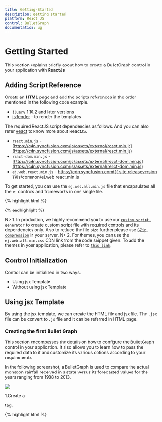 ```yaml
---
title: Getting-Started
description: getting started
platform: React JS
control: BulletGraph
documentation: ug
---
```


# Getting Started

This section explains briefly about how to create a BulletGraph control in your application with  **ReactJs**

## Adding Script Reference

Create an **HTML** page and add the scripts references in the order mentioned in the following code example.

* [`jQuery`](https://jquery.com/) 1.10.2 and later versions
* [jsRender](https://github.com/borismoore/jsrender) - to render the templates

The required ReactJS script dependencies as follows. And you can also refer [React](http://reactjs.org/docs/getting-started.html) to know more about ReactJS.

* `react.min.js` - [https://cdn.syncfusion.com/js/assets/external/react.min.js](https://cdn.syncfusion.com/js/assets/external/react.min.js)
* `react-dom.min.js` - [https://cdn.syncfusion.com/js/assets/external/react-dom.min.js](https://cdn.syncfusion.com/js/assets/external/react-dom.min.js)
* `ej.web.react.min.js` - [https://cdn.syncfusion.com/{{ site.releaseversion }}/js/common/ej.web.react.min.js](https://cdn.syncfusion.com/14.3.0.49/js/common/ej.web.react.min.js)

To get started, you can use the `ej.web.all.min.js` file that encapsulates all the `ej` controls and frameworks in one single file.

{% highlight html %}
<!DOCTYPE html>
   <html>
     <head>
        <meta name="viewport" content="width=device-width, initial-scale=1.0">
        <meta name="description" content="Essential Studio for React JS">
        <meta name="author" content="Syncfusion">
        <title>Getting Started for Ribbon React JS</title>
        <!-- Essential Studio for JavaScript  theme reference -->
        <link href="http://cdn.syncfusion.com/{{ site.releaseversion }}/js/web/flat-azure/ej.web.all.min.css" rel="stylesheet" />
        <!-- Essential Studio for JavaScript  script references -->
        <script src="http://cdn.syncfusion.com/js/assets/external/jquery-3.0.0.min.js"></script>
        <script src="http://cdn.syncfusion.com/js/assets/external/jsrender.min.js"></script>
        <script src="http://cdn.syncfusion.com/js/assets/external/react.min.js"></script>
        <script src="http://cdn.syncfusion.com/js/assets/external/react-dom.min.js"></script>
        <script src="http://cdn.syncfusion.com/{{ site.releaseversion }}/js/web/ej.web.all.min.js"></script>
        <script src="http://cdn.syncfusion.com/{{ site.releaseversion }}/js/common/ej.web.react.min.js"></script>
        <!-- Add your custom scripts here -->
    </head>
        <body>
        </body>
   </html>

{% endhighlight %}

N> 1. In production, we highly recommend you to use our [`custom script generator`](https://help.syncfusion.com/js/custom-script-generator) to create custom script file with required controls and its dependencies only. Also to reduce the file size further please use [`GZip compression`](https://web.dev/optimizing-content-efficiency-optimize-encoding-and-transfer/) in your server.
N> 2. For themes, you can use the `ej.web.all.min.css` CDN link from the code snippet given. To add the themes in your application, please refer to [`this link`](https://help.syncfusion.com/js/theming-in-essential-javascript-components).



## Control Initialization

Control can be initialized in two ways.

 * Using jsx Template
 * Without using jsx Template
 
## Using jsx Template

By using the jsx template, we can create the HTML file and jsx file. The `.jsx` file can be convert to `.js` file and it can be referred in HTML page.

### Creating the first Bullet Graph 

This section encompasses the details on how to configure the BulletGraph control in your application. It also allows you to learn how to pass the required data to it and customize its various options according to your requirements.

In the following screenshot, a BulletGraph is used to compare the actual monsoon rainfall received in a state versus its forecasted values for the years ranging from 1988 to 2013.

![](Getting-Started_images/Getting-Started_img1.jpg)


1.Create a <div> tag.
	
   {% highlight html %}

<!DOCTYPE html>
<html>    
    <body>
	<div id="bulletGraph-default" style="height:99%;"></div>
            <script src="app/bulletgraph/default.js"></script>    
    </body>
</html>

{% endhighlight %}
  
2.Initialize the BulletGraph by using the `EJ.BulletGraph` tag. 

{% highlight javascript %}

"use strict";
ReactDOM.render(
    <div className="default">
        <EJ.BulletGraph id="bulletGraph1"></EJ.BulletGraph>,
    </div>,
    document.getElementById('bulletGraph-default')
    );

{% endhighlight %}



Execute the above code to display the BulletGraph. To customize the measure bars in the BulletGraph, you can pass the data either locally or remotely.

![](Getting-Started_images/Getting-Started_img2.png)

### Provide Required Data

You can customize the values of feature and comparative measure bars in a BulletGraph, either locally or remotely. The category data is optional, and it is used to display label values parallel to the measure bars. 

Assign the data in LocalData variable to the DataSource property of BulletGraph as illustrated in the following code example. 


{% highlight javascript %}

var localData = [
            {
                value: 90, comparativeMeasureValue: 100,
                category: 2013
            },
            {
                value: 93, comparativeMeasureValue: 99,
                category: 2012
            },
            {
                value: 98, comparativeMeasureValue: 96,
                category: 2011
            },
            {
                value: 102, comparativeMeasureValue: 98,
                category: 2010
            },
            {
                value: 77, comparativeMeasureValue: 96,
                category: 2009
            },
            {
                value: 99, comparativeMeasureValue: 99,
                category: 2008
            },
            {
                value: 106, comparativeMeasureValue: 94,
                category: 2007
            },
            {
                value: 105, comparativeMeasureValue: 95,
                category: 2006
            },
            {
                value: 98, comparativeMeasureValue: 98,
                category: 2005
            },
            {
                value: 87, comparativeMeasureValue: 100,
                category: 2004
            },
            {
                value: 105, comparativeMeasureValue: 98,
                category: 2003
            },
            {
                value: 84, comparativeMeasureValue: 101,
                category: 2002
            },
            {
                value: 93, comparativeMeasureValue: 98,
                category: 2001
            },
            {
                value: 90, comparativeMeasureValue: 96,
                category: 2000
            },
            {
                value: 95, comparativeMeasureValue: 107,
                category: 1999
            },
            {
                value: 104, comparativeMeasureValue: 98,
                category: 1998
            },
            {
                value: 102, comparativeMeasureValue: 92,
                category: 1997
            },
            {
                value: 103, comparativeMeasureValue: 98,
                category: 1996
            },
            {
                value: 100, comparativeMeasureValue: 96,
                category: 1995
            },
            {
                value: 110, comparativeMeasureValue: 92,
                category: 1994
            },
            {
                value: 100, comparativeMeasureValue: 103,
                category: 1993
            },
            {
                value: 94, comparativeMeasureValue: 93,
                category: 1992
            },
            {
                value: 91, comparativeMeasureValue: 95,
                category: 1991
            },
            {
                value: 107, comparativeMeasureValue: 103,
                category: 1990
            },
            {
                value: 101, comparativeMeasureValue: 102,
                category: 1989
            },
            {
                value: 119, comparativeMeasureValue: 112,
                category: 1988
            }];

{% endhighlight %}



Once the DataSource property is assigned with the required values, you can bind the variable names used in the JSON data to the corresponding fields of the BulletGraph as shown in the following code example.


{% highlight html %}

<script type="text/babel">

var fields= {
                dataSource: localData, category: "category",
                featureMeasures: "value",
                comparativeMeasure: "comparativeMeasureValue"
            };
<!DOCTYPE html>
<html>    
    <body>
        <script type="text/babel">
            ReactDOM.render(
                     <div className="default">
                        <EJ.BulletGraph id="bulletGraph1" fields: {fields} ></EJ.BulletGraph>,
                     </div>,
                     document.getElementById('bulletGraph-default')
                     );
        </script>
    </body>
</html>

{% endhighlight %}

### Set Default and Scale Values

You can plot any number of measure bars within the BulletGraph by increasing the height and width of the control to locate all the measure bars within the graph. Set the QualitativeRangeSize and QuantitativeScaleLength properties according to the following code example.

By default, the BulletGraph is rendered in the horizontal orientation with its flow direction set to Forward. In this example, to achieve the desired output, change the horizontal orientation to vertical orientation with the flow direction set to Backward.

Minimum, Maximum and Interval values for the QuantitativeScale of the BulletGraph are set, as illustrated in the following code example. The ticks and labels within the scale are also positioned.


{% highlight html %}

<script type="text/babel">

var quantitativeScaleSettings = {
                minimum: 70,
                maximum: 130,
                interval: 10,
                tickPosition: ej.datavisualization.BulletGraph.TickPosition.Far,
                labelSettings: {
                position: ej.datavisualization.BulletGraph.LabelPosition.Below, offset: 14, size: 10
               },
            };
<!DOCTYPE html>
<html>    
    <body>
        <script type="text/babel">
            ReactDOM.render(
                     <div className="default">
                        <EJ.BulletGraph id="bulletGraph1"  quantitativeScaleSettings= {quantitativeScaleSettings} ></EJ.BulletGraph>,
                     </div>,
                     document.getElementById('bulletGraph-default')
                     );
        </script>
    </body>
</html>

{% endhighlight %}


![](Getting-Started_images/Getting-Started_img3.jpg)


The above image illustrates the BulletGraph without any ranges displayed in the background.

### Add Qualitative Ranges

By default, 3 ranges are displayed in the BulletGraph control during the initial rendering of the control with its default values. To customize it, you can set appropriate values for the RangeEnd and RangeStroke properties.  Any number of QualitativeRanges can be added to the control.


{% highlight html %}

<script type="text/babel">

var qualitativeRanges= [{
                rangeEnd: 90
                },
                {
                    rangeEnd: 110
                },
                {
                    rangeEnd: 130, rangeStroke: "#CDC9C9"
                }];
<!DOCTYPE html>
<html>    
    <body>
        <script type="text/babel">
            ReactDOM.render(
                     <div className="default">
                        <EJ.BulletGraph id="bulletGraph1"   qualitativeRanges={qualitativeRanges} ></EJ.BulletGraph>,
                     </div>,
                     document.getElementById('bulletGraph-default')
                     );
        </script>
    </body>
</html>


{% endhighlight %}

After adding QualitativeRanges to the BulletGraph, the control appears as follows.



![](Getting-Started_images/Getting-Started_img4.jpg)


### Ticks and Measure Bars Customization

You can do the following code changes in the quantitative scale to customize the tick size, the color of the feature bar and the comparative measure symbols.


{% highlight html %}

<script type="text/babel">

var quantitativeScaleSettings = {
                minimum: 70,
                maximum: 130,
                interval: 10,
                tickPosition: ej.datavisualization.BulletGraph.TickPosition.Far,
                labelSettings: {
                position: ej.datavisualization.BulletGraph.LabelPosition.Below, offset: 14, size: 10
               },
                majorTickSettings:{width:1, size:7},
                minorTickSettings:{width:1},
                comparativeMeasureSettings:{stroke:"#507786"},
                featuredMeasureSettings:{stroke: "#169DD8"}
                           
            };
<!DOCTYPE html>
<html>    
    <body>
        <script type="text/babel">
            ReactDOM.render(
                     <div className="default">
                        <EJ.BulletGraph id="bulletGraph1"  quantitativeScaleSettings= {quantitativeScaleSettings} ></EJ.BulletGraph>,
                     </div>,
                     document.getElementById('bulletGraph-default')
                     );
        </script>
    </body>
</html>



{% endhighlight %}



When you customize the ticks and measure bar, the BulletGraph appears as follows.



![](Getting-Started_images/Getting-Started_img5.jpg)

### Add Caption and Subtitle

You can add the following code example to display an appropriate Caption and Subtitle to the BulletGraph.


{% highlight html %}

<script type="text/babel">

var captionSettings= { 
                textAngle: 0,
                location: { x: 470, y: 270 },
                text: "Monsoon Rainfall - Actual vs Forecast",
                font: { fontFamily: 'Segoe UI', size: '20px', fontWeight: ej.datavisualization.BulletGraph.FontWeight.Normal, opacity: 1 },
                subTitle: { 
                 textAngle: -90,
                    text: "Rainfall (mm)", location: { x: 180, y: 4 }, 
                    font: { fontFamily: 'Segoe UI', size: '14px',
                    fontWeight: 'ej.datavisualization.BulletGraph.FontWeight.Normal', opacity: 1} 
                    }
            };
<!DOCTYPE html>
<html>    
    <body>
        <script type="text/babel">
            ReactDOM.render(
                     <div className="default">
                        <EJ.BulletGraph id="bulletGraph1"  captionSettings= {captionSettings} ></EJ.BulletGraph>,
                     </div>,
                     document.getElementById('bulletGraph-default')
                     );
        </script>
    </body>
</html>



{% endhighlight %}


The following screenshot displays a BulletGraph with a Caption and Subtitle.



![](Getting-Started_images/Getting-Started_img6.jpg)

### Show Tooltip

You can use a Tooltip in your application to display the values of forecasted rainfall, actual rainfall received in millimeter and also the appropriate year. The Tooltip Visible property is set to true to enable the Tooltip option. To set the template Tooltip, you can pass the template id to it as illustrated in the following code example.


{% highlight html %}

<script type="text/babel">

var tooltipSettings= {template: "Tooltip", visible: true};

<!DOCTYPE html>
<html>    
    <body>
        <script type="text/babel">
            ReactDOM.render(
                     <div className="default">
                        <EJ.BulletGraph id="bulletGraph1"   tooltipSettings = {tooltipSettings} ></EJ.BulletGraph>,
                     </div>,
                     document.getElementById('bulletGraph-default')
                     );
        </script>
    </body>
</html>

{% endhighlight %}

{% highlight html %}

<div id="Tooltip"style="display:none; width:125px;padding-top: 10px;padding-bottom:10px">



<div align="center"style="font-weight:bold">

           Rainfall </div>

<table>

<tr><td>Actual</td>

<td>: {{:currentValue}}mm</td></tr>

<tr><td>Forecast</td>

<td>: {{:targetValue}}mm</td></tr>

<tr><td>Year</td>

<td>: {{:category}}</td></tr>

</table>

</div>

{% endhighlight %}

The following screenshot displays a customized BulletGraph.

![](Getting-Started_images/Getting-Started_img7.jpg)


## Without using jsx Template

The BulletGraph can be created from a HTML `DIV` element with the HTML `id` attribute set to it. Refer to the following code example.

{% highlight html %}

<div id="bulletGraph-default" style="height:99%;"></div>
           

{% endhighlight %}

{% highlight javascript %}

var localData = [
            {
                value: 90, comparativeMeasureValue: 100,
                category: 2013
            },
            {
                value: 93, comparativeMeasureValue: 99,
                category: 2012
            },
            {
                value: 98, comparativeMeasureValue: 96,
                category: 2011
            },
            {
                value: 102, comparativeMeasureValue: 98,
                category: 2010
            },
            {
                value: 77, comparativeMeasureValue: 96,
                category: 2009
            },
            {
                value: 99, comparativeMeasureValue: 99,
                category: 2008
            },
            {
                value: 106, comparativeMeasureValue: 94,
                category: 2007
            },
            {
                value: 105, comparativeMeasureValue: 95,
                category: 2006
            },
            {
                value: 98, comparativeMeasureValue: 98,
                category: 2005
            },
            {
                value: 87, comparativeMeasureValue: 100,
                category: 2004
            },
            {
                value: 105, comparativeMeasureValue: 98,
                category: 2003
            },
            {
                value: 84, comparativeMeasureValue: 101,
                category: 2002
            },
            {
                value: 93, comparativeMeasureValue: 98,
                category: 2001
            },
            {
                value: 90, comparativeMeasureValue: 96,
                category: 2000
            },
            {
                value: 95, comparativeMeasureValue: 107,
                category: 1999
            },
            {
                value: 104, comparativeMeasureValue: 98,
                category: 1998
            },
            {
                value: 102, comparativeMeasureValue: 92,
                category: 1997
            },
            {
                value: 103, comparativeMeasureValue: 98,
                category: 1996
            },
            {
                value: 100, comparativeMeasureValue: 96,
                category: 1995
            },
            {
                value: 110, comparativeMeasureValue: 92,
                category: 1994
            },
            {
                value: 100, comparativeMeasureValue: 103,
                category: 1993
            },
            {
                value: 94, comparativeMeasureValue: 93,
                category: 1992
            },
            {
                value: 91, comparativeMeasureValue: 95,
                category: 1991
            },
            {
                value: 107, comparativeMeasureValue: 103,
                category: 1990
            },
            {
                value: 101, comparativeMeasureValue: 102,
                category: 1989
            },
            {
                value: 119, comparativeMeasureValue: 112,
                category: 1988
            }];

var quantitativeScaleSettings = {
                minimum: 70,
                maximum: 130,
                interval: 10,
                tickPosition: ej.datavisualization.BulletGraph.TickPosition.Far,
                labelSettings: {
                position: ej.datavisualization.BulletGraph.LabelPosition.Below, offset: 14, size: 10
               },
            };
ReactDOM.render(
    React.createElement(EJ.BulletGraph, {id: "bulletCore0", 
    height: 400, 
    enableAnimation: true, 
    qualitativeRangeSize: 320, 
    quantitativeScaleLength: 475, 
    quantitativeScaleSettings: quantitativeScaleSettings, 
    fields: fields, 
     
    }
        
            
    ),
		  document.getElementById('bulletGraph-default')
);

</script>
 {% endhighlight %}
 
The above image illustrates the BulletGraph without any ranges displayed in the background.

![](Getting-Started_images/Getting-Started_img3.jpg)